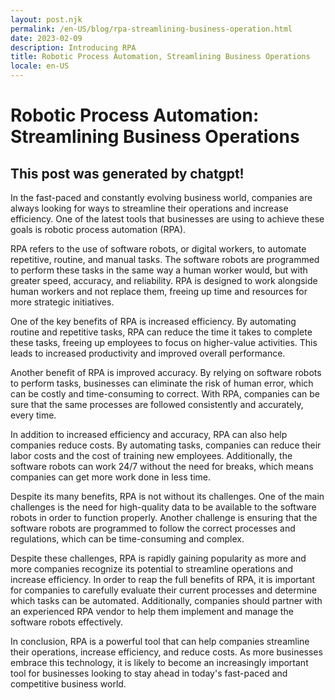 ```yaml
---
layout: post.njk
permalink: /en-US/blog/rpa-streamlining-business-operation.html
date: 2023-02-09
description: Introducing RPA
title: Robotic Process Automation, Streamlining Business Operations
locale: en-US
---
```


# Robotic Process Automation: Streamlining Business Operations

## This post was generated by chatgpt!

In the fast-paced and constantly evolving business world, companies are always looking for ways to streamline their operations and increase efficiency. One of the latest tools that businesses are using to achieve these goals is robotic process automation (RPA).

RPA refers to the use of software robots, or digital workers, to automate repetitive, routine, and manual tasks. The software robots are programmed to perform these tasks in the same way a human worker would, but with greater speed, accuracy, and reliability. RPA is designed to work alongside human workers and not replace them, freeing up time and resources for more strategic initiatives.

One of the key benefits of RPA is increased efficiency. By automating routine and repetitive tasks, RPA can reduce the time it takes to complete these tasks, freeing up employees to focus on higher-value activities. This leads to increased productivity and improved overall performance.

Another benefit of RPA is improved accuracy. By relying on software robots to perform tasks, businesses can eliminate the risk of human error, which can be costly and time-consuming to correct. With RPA, companies can be sure that the same processes are followed consistently and accurately, every time.

In addition to increased efficiency and accuracy, RPA can also help companies reduce costs. By automating tasks, companies can reduce their labor costs and the cost of training new employees. Additionally, the software robots can work 24/7 without the need for breaks, which means companies can get more work done in less time.

Despite its many benefits, RPA is not without its challenges. One of the main challenges is the need for high-quality data to be available to the software robots in order to function properly. Another challenge is ensuring that the software robots are programmed to follow the correct processes and regulations, which can be time-consuming and complex.

Despite these challenges, RPA is rapidly gaining popularity as more and more companies recognize its potential to streamline operations and increase efficiency. In order to reap the full benefits of RPA, it is important for companies to carefully evaluate their current processes and determine which tasks can be automated. Additionally, companies should partner with an experienced RPA vendor to help them implement and manage the software robots effectively.

In conclusion, RPA is a powerful tool that can help companies streamline their operations, increase efficiency, and reduce costs. As more businesses embrace this technology, it is likely to become an increasingly important tool for businesses looking to stay ahead in today's fast-paced and competitive business world.